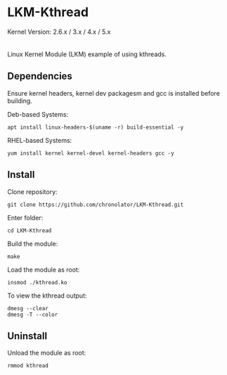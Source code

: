 # LKM-Kthread
Kernel Version: 2.6.x / 3.x / 4.x / 5.x  
<br/><br/>
Linux Kernel Module (LKM) example of using kthreads.

## Dependencies
Ensure kernel headers, kernel dev packagesm and gcc is installed before building.  

Deb-based Systems:  
```
apt install linux-headers-$(uname -r) build-essential -y
```

RHEL-based Systems:  
```
yum install kernel kernel-devel kernel-headers gcc -y
```

## Install
Clone repository:  
```
git clone https://github.com/chronolator/LKM-Kthread.git
```

Enter folder:  
```
cd LKM-Kthread
```

Build the module:  
```
make
```

Load the module as root:  
```
insmod ./kthread.ko
```

To view the kthread output:  
```
dmesg --clear
dmesg -T --color
```

## Uninstall
Unload the module as root:  
```
rmmod kthread
```

